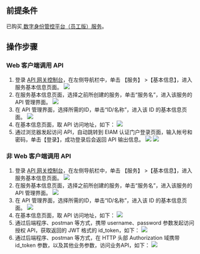 ## 前提条件
已购买[  数字身份管控平台（员工版）服务](https://cloud.tencent.com/document/product/1442/56964)。

## 操作步骤

### Web 客户端调用 API
1. 登录 [API 网关控制台](https://console.cloud.tencent.com/apigateway/index?rid=1)，在左侧导航栏中，单击 【服务】 >【基本信息】，进入服务基本信息页面。
![](https://main.qcloudimg.com/raw/0d9f6e20f1b440aef056778fff28e758.png)
2. 在服务基本信息页面，选择之前所创建的服务，单击“服务名”，进入该服务的 API 管理界面。
![](https://main.qcloudimg.com/raw/fdcf0f86b205be47aca38c90ecd1676a.png)
3. 在 API 管理界面，选择所需的ID，单击“ID/名称”，进入该 ID 的基本信息页面。
![](https://main.qcloudimg.com/raw/46d885bfb05ea1291976f09816aab649.png) 
4. 在基本信息页面，取 API 访问地址，如下：
![](https://main.qcloudimg.com/raw/80baae4ef49903c4add76f67708eb741.png)
5. 通过浏览器发起访问 API，自动跳转到 EIAM 认证门户登录页面，输入帐号和密码，单击【登录】，成功登录后会返回 API 输出信息。
![](https://main.qcloudimg.com/raw/da4fd0e126e02fb4078ce4280d49fa78.png)
![](https://main.qcloudimg.com/raw/7c97e3e49ddf22240af9f5bf042928f7.png)

### 非 Web 客户端调用 API
1. 登录 [API 网关控制台](https://console.cloud.tencent.com/apigateway/index?rid=1)，在左侧导航栏中，单击 【服务】 >【基本信息】，进入服务基本信息页面。
![](https://main.qcloudimg.com/raw/0d9f6e20f1b440aef056778fff28e758.png)
2. 在服务基本信息页面，选择之前所创建的服务，单击“服务名”，进入该服务的 API 管理界面。
![](https://main.qcloudimg.com/raw/fdcf0f86b205be47aca38c90ecd1676a.png)
3. 在 API 管理界面，选择所需的ID，单击“ID/名称”，进入该 ID 的基本信息页面。
![](https://main.qcloudimg.com/raw/46d885bfb05ea1291976f09816aab649.png) 
4. 在基本信息页面，取 API 访问地址，如下：
![](https://main.qcloudimg.com/raw/80baae4ef49903c4add76f67708eb741.png)
5. 通过后端程序、postman 等方式，携带 username、password 参数发起访问授权 API，获取返回的 JWT 格式的 id_token，如下：
![](https://main.qcloudimg.com/raw/b879e11025301df554021ad64471c0b9.png)
6. 通过后端程序、postman 等方式，在 HTTP 头部 Authorization 域携带 id_token 参数，以及其他业务参数，访问业务API，如下：
![](https://main.qcloudimg.com/raw/367ec0843cd5d0a37db5f1781f04de11.png)
